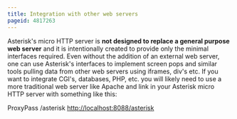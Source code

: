 ```yaml
---
title: Integration with other web servers
pageid: 4817263
---
```


Asterisk's micro HTTP server is **not designed to replace a general purpose web server** and it is intentionally created to provide only the minimal interfaces required. Even without the addition of an external web server, one can use Asterisk's interfaces to implement screen pops and similar tools pulling data from other web servers using iframes, div's etc. If you want to integrate CGI's, databases, PHP, etc. you will likely need to use a more traditional web server like Apache and link in your Asterisk micro HTTP server with something like this:

ProxyPass /asterisk <http://localhost:8088/asterisk>

